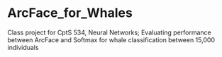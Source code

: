 # ArcFace_for_Whales
Class project for CptS 534, Neural Networks; Evaluating performance between ArcFace and Softmax for whale classification between 15,000 individuals

